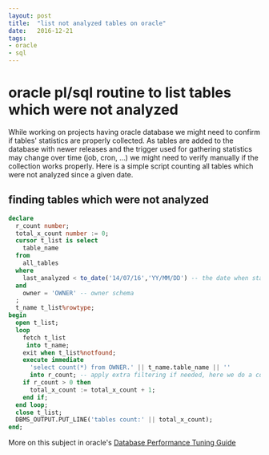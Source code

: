 ```yaml
---
layout: post
title:  "list not analyzed tables on oracle"
date:   2016-12-21
tags:
- oracle
- sql
---
```


# oracle pl/sql routine to list tables which were not analyzed #

While working on projects having oracle database we might need to confirm if tables' statistics are properly collected.
As tables are added to the database with newer releases and the trigger used for gathering statistics may change over time (job, cron, ...) we might need to verify manually if the collection works properly.
Here is a simple script counting all tables which were not analyzed since a given date.

## finding tables which were not analyzed ##

```sql
declare
  r_count number;
  total_x_count number := 0;
  cursor t_list is select
    table_name
  from
    all_tables
  where
    last_analyzed < to_date('14/07/16','YY/MM/DD') -- the date when statistics should have been gathered
  and
    owner = 'OWNER' -- owner schema
  ;
  t_name t_list%rowtype;
begin
  open t_list;
  loop
    fetch t_list
     into t_name;
    exit when t_list%notfound;
    execute immediate
      'select count(*) from OWNER.' || t_name.table_name || ''
      into r_count; -- apply extra filtering if needed, here we do a count(id)
    if r_count > 0 then
      total_x_count := total_x_count + 1;
    end if;
  end loop;
  close t_list;
  DBMS_OUTPUT.PUT_LINE('tables count:' || total_x_count);
end;
```

More on this subject in oracle's [Database Performance Tuning Guide](http://docs.oracle.com/cd/B19306_01/server.102/b14211/stats.htm#g49431)
